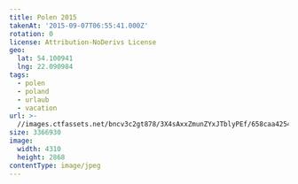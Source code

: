 ```yaml
---
title: Polen 2015
takenAt: '2015-09-07T06:55:41.000Z'
rotation: 0
license: Attribution-NoDerivs License
geo:
  lat: 54.100941
  lng: 22.090984
tags:
  - polen
  - poland
  - urlaub
  - vacation
url: >-
  //images.ctfassets.net/bncv3c2gt878/3X4sAxxZmunZYxJTblyPEf/658caa4254d2f8f2d66a61c326556c3e/polen-2015_25931619886_o
size: 3366930
image:
  width: 4310
  height: 2868
contentType: image/jpeg
---
```


